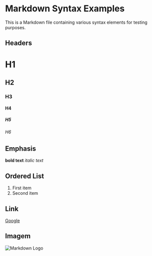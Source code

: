 # Markdown Syntax Examples

This is a Markdown file containing various syntax elements for testing purposes.

## Headers

# H1
## H2
### H3
#### H4
##### H5
###### H6

## Emphasis

**bold text**
*italic text*

## Ordered List

1. First item
2. Second item

## Link

[Google](https://www.google.com)

## Imagem

![Markdown Logo](https://markdown-here.com/img/icon256.png)
